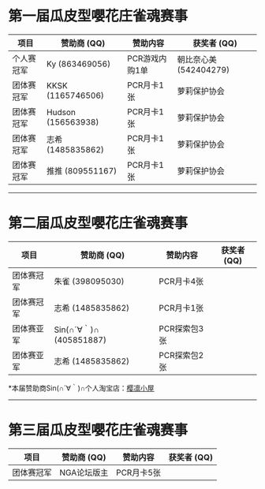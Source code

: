 # 第一届瓜皮型嚶花庄雀魂赛事

| 项目         | 赞助商 (QQ)       | 赞助内容   |获奖者 (QQ)|
| ------------ | ----------------- | ------ | ------ |
| 个人赛冠军 | Ky (863469056)  |PCR游戏内购1单|朝比奈心美(542404279)
| 团体赛冠军 | KKSK (1165746506)|PCR月卡1张|萝莉保护协会|
| 团体赛冠军 | Hudson (156563938)|PCR月卡1张|萝莉保护协会|
| 团体赛冠军 | 志希 (1485835862)|PCR月卡1张|萝莉保护协会|
| 团体赛冠军 | 推推 (809551167)|PCR月卡1张|萝莉保护协会|

---
# 第二届瓜皮型嚶花庄雀魂赛事

| 项目         | 赞助商 (QQ)       | 赞助内容   |获奖者 (QQ)|
| ------------ | ----------------- | ------ | ------ |
| 团体赛冠军 | 朱雀 (398095030)|PCR月卡4张||
| 团体赛冠军 | 志希 (1485835862)|PCR月卡1张||
| 团体赛亚军 | Sin(∩´∀｀)∩　(405851887)|PCR探索包3张||
| 团体赛亚军 | 志希 (1485835862)|PCR探索包2张||

*本届赞助商Sin(∩´∀｀)∩个人淘宝店：[樱凛小屋](https://shop260111588.taobao.com/shop/view_shop.htm?spm=a1z09.2.0.0.51672e8dY8hUAN&user_number_id=1824095865)

---
# 第三届瓜皮型嚶花庄雀魂赛事

| 项目         | 赞助商 (QQ)       | 赞助内容   |获奖者 (QQ)|
| ------------ | ----------------- | ------ | ------ |
| 团体赛冠军 | NGA论坛版主 | PCR月卡5张 |  |